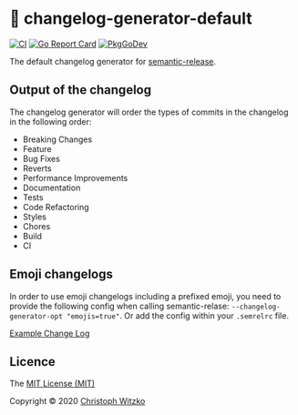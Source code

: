 # :memo: changelog-generator-default

[![CI](https://github.com/ted-vo/changelog-generator-default/workflows/CI/badge.svg?branch=main)](https://github.com/ted-vo/changelog-generator-default/actions?query=workflow%3ACI+branch%3Amain)
[![Go Report Card](https://goreportcard.com/badge/github.com/ted-vo/changelog-generator-default)](https://goreportcard.com/report/github.com/ted-vo/changelog-generator-default)
[![PkgGoDev](https://pkg.go.dev/badge/github.com/ted-vo/changelog-generator-default)](https://pkg.go.dev/github.com/ted-vo/changelog-generator-default)

The default changelog generator for [semantic-release](https://github.com/ted-vo/semantic-release).

## Output of the changelog

The changelog generator will order the types of commits in the changelog in the following order:

- Breaking Changes
- Feature
- Bug Fixes
- Reverts
- Performance Improvements
- Documentation
- Tests
- Code Refactoring
- Styles
- Chores
- Build
- CI

## Emoji changelogs

In order to use emoji changelogs including a prefixed emoji, you need to provide the following config when calling semantic-relase: `--changelog-generator-opt "emojis=true"`. Or add the config within your `.semrelrc` file.

[Example Change Log](./examples/GENERATED_CHANGELOG.md)

## Licence

The [MIT License (MIT)](http://opensource.org/licenses/MIT)

Copyright © 2020 [Christoph Witzko](https://twitter.com/christophwitzko)
